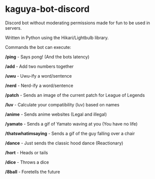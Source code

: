 # kaguya-bot-discord
Discord bot without moderating permissions made for fun to be used in servers.

Written in Python using the Hikari/Lightbulb library.

Commands the bot can execute:

**/ping** - Says pong! (And the bots latency)

**/add** - Add two numbers together

**/uwu** - Uwu-ify a word/sentence

**/nerd** - Nerd-ify a word/sentence

**/patch** - Sends an image of the current patch for League of Legends

**/luv** - Calculate your compatibility (luv) based on names

**/anime** - Sends anime websites (Legal and illegal)

**/yamato** - Sends a gif of Yamato waving at you (You have no life)

**/thatswhatimsaying** - Sends a gif of the guy falling over a chair

**/dance** - Just sends the classic hood dance (Reactionary)

**/hort** - Heads or tails

**/dice** - Throws a dice

**/8ball** - Foretells the future

